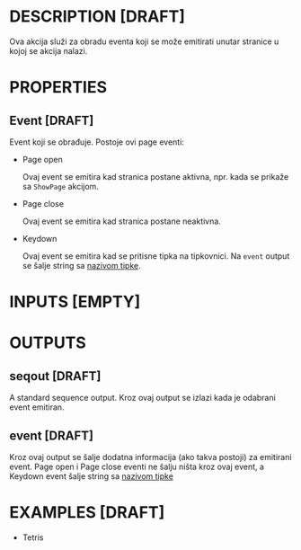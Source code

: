 # DESCRIPTION [DRAFT]

Ova akcija služi za obradu eventa koji se može emitirati unutar stranice u kojoj se akcija nalazi.

# PROPERTIES

## Event [DRAFT]

Event koji se obrađuje. Postoje ovi page eventi:

-   Page open

    Ovaj event se emitira kad stranica postane aktivna, npr. kada se prikaže sa `ShowPage` akcijom.

-   Page close

    Ovaj event se emitira kad stranica postane neaktivna.

-   Keydown

    Ovaj event se emitira kad se pritisne tipka na tipkovnici. Na `event` output se šalje string sa [nazivom tipke](https://developer.mozilla.org/en-US/docs/Web/API/UI_Events/Keyboard_event_key_values).

# INPUTS [EMPTY]

# OUTPUTS

## seqout [DRAFT]

A standard sequence output. Kroz ovaj output se izlazi kada je odabrani event emitiran.

## event [DRAFT]

Kroz ovaj output se šalje dodatna informacija (ako takva postoji) za emitirani event. Page open i Page close eventi ne šalju ništa kroz ovaj event, a Keydown event šalje string sa [nazivom tipke](https://developer.mozilla.org/en-US/docs/Web/API/UI_Events/Keyboard_event_key_values)

# EXAMPLES [DRAFT]

-   Tetris

